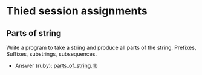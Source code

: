 # Thied session assignments

## Parts of string
Write a program to take a string and produce all parts of the string. 
Prefixes, Suffixes, substrings, subsequences.

- Answer (ruby): [parts_of_string.rb](parts_of_string.rb) 
